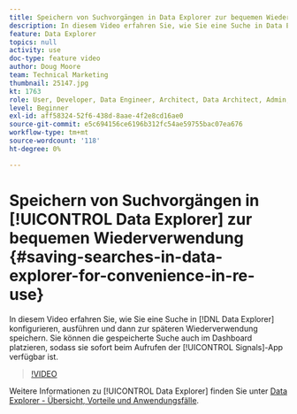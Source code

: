 ```yaml
---
title: Speichern von Suchvorgängen in Data Explorer zur bequemen Wiederverwendung
description: In diesem Video erfahren Sie, wie Sie eine Suche in Data Explorer konfigurieren, ausführen und dann zur späteren Wiederverwendung speichern. Sie können die gespeicherte Suche auch im Dashboard platzieren, sodass sie sofort verfügbar ist, wenn Sie die Signal-App aufrufen.
feature: Data Explorer
topics: null
activity: use
doc-type: feature video
author: Doug Moore
team: Technical Marketing
thumbnail: 25147.jpg
kt: 1763
role: User, Developer, Data Engineer, Architect, Data Architect, Admin, Leader
level: Beginner
exl-id: aff58324-52f6-438d-8aae-4f2e8cd16ae0
source-git-commit: e5c694156ce6196b312fc54ae59755bac07ea676
workflow-type: tm+mt
source-wordcount: '118'
ht-degree: 0%

---
```


# Speichern von Suchvorgängen in [!UICONTROL Data Explorer] zur bequemen Wiederverwendung {#saving-searches-in-data-explorer-for-convenience-in-re-use}

In diesem Video erfahren Sie, wie Sie eine Suche in [!DNL Data Explorer] konfigurieren, ausführen und dann zur späteren Wiederverwendung speichern. Sie können die gespeicherte Suche auch im Dashboard platzieren, sodass sie sofort beim Aufrufen der [!UICONTROL Signals]-App verfügbar ist.

>[!VIDEO](https://video.tv.adobe.com/v/25147/?quality=12)

Weitere Informationen zu [!UICONTROL Data Explorer] finden Sie unter [Data Explorer - Übersicht, Vorteile und Anwendungsfälle](https://experiencecloud.adobe.com/resources/help/en_US/aam/data-explorer.html).
